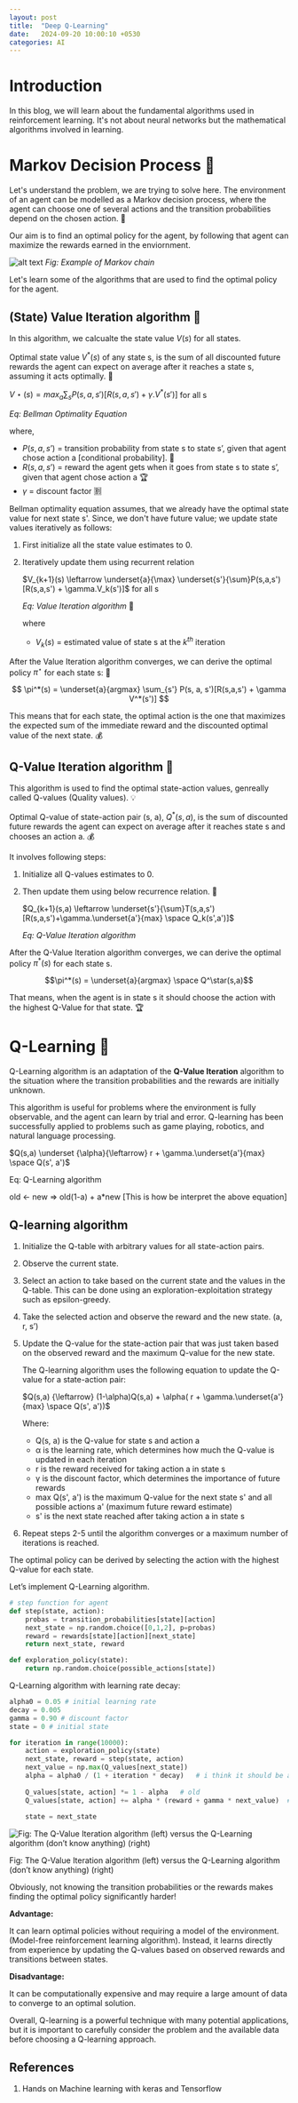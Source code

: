 ```yaml
---
layout: post
title:  "Deep Q-Learning"
date:   2024-09-20 10:00:10 +0530
categories: AI
---
```


# Introduction

In this blog, we will learn about the fundamental algorithms used in reinforcement learning. It's not about neural networks but the mathematical algorithms involved in learning.

# Markov Decision Process 🤔

Let's understand the problem, we are trying to solve here. The environment of an agent can be modelled as a Markov decision process, where the agent can choose one of several actions and the transition probabilities depend on the chosen action. 🤖

Our aim is to find an optimal policy for the agent, by following that agent can maximize the rewards earned in the enviornment.

![alt text](/assets/2024/September/markov%20decision%20chain.png)
*Fig: Example of Markov chain*

Let's learn some of the algorithms that are used to find the optimal policy for the agent.

## (State) Value Iteration algorithm 🔄

In this algorithm, we calcualte the state value $V(s)$ for all states.

Optimal state value $V^*(s)$ of any state s, is the sum of all discounted future rewards the agent can expect on average after it reaches a state s, assuming it acts optimally. 🎯

$V\star(s) = max_a \sum_sP(s,a,s\prime)[R(s,a,s\prime)+\gamma.V^*(s\prime)]$  for all s

*Eq: Bellman Optimality Equation*

where, 

- $P(s,a,s’)$ = transition probability from state s to state s’, given that agent chose action a [conditional probability]. 🎲
- $R(s,a,s’)$ = reward the agent gets when it goes from state s to state s’, given that agent chose action a 🏆
- $\gamma$ = discount factor 🈹

Bellman optimality equation assumes, that we already have the optimal state value for next state s'. Since, we don't have future value; we update state values iteratively as follows:

1. First initialize all the state value estimates to 0.
2. Iteratively update them using recurrent relation  

	$V_{k+1}(s) \leftarrow  \underset{a}{\max} \underset{s'}{\sum}P(s,a,s') [R(s,a,s') + \gamma.V_k(s')]$ for all s 

	*Eq: Value Iteration algorithm* 🔁

	where

	- $V_k(s)$ = estimated value of state s at the $k^{th}$ iteration

After the Value Iteration algorithm converges, we can derive the optimal policy $π^\star$ for each state s: 🥳

$$
\pi^*(s) = \underset{a}{argmax} \sum_{s'} P(s, a, s')[R(s,a,s') + \gamma V^*(s')]
$$

This means that for each state, the optimal action is the one that maximizes the expected sum of the immediate reward and the discounted optimal value of the next state. 💰

## Q-Value Iteration algorithm 🎲

This algorithm is used to find the optimal state-action values, genreally called Q-values (Quality values). 💡

Optimal Q-value of state-action pair (s, a), $Q^*(s, a)$, is the sum of discounted future rewards the agent can expect on average after it reaches state s and chooses an action a. 💰

It involves following steps:
1. Initialize all Q-values estimates to 0.
2. Then update them using below recurrence relation. 🔄

	$Q_{k+1}(s,a) \leftarrow \underset{s'}{\sum}T(s,a,s')[R(s,a,s')+\gamma.\underset{a'}{max} \space Q_k(s',a')]$

	*Eq: Q-Value Iteration algorithm*

After the Q-Value Iteration algorithm converges, we can derive the optimal policy $\pi^*(s)$ for each state s.

$$\pi^*(s) = \underset{a}{argmax} \space Q^\star(s,a)$$

That means, when the agent is in state s it should choose the action with the highest Q-Value for that state. 🏆

# Q-Learning 🦆

Q-Learning algorithm is an adaptation of the **Q-Value Iteration** algorithm to the situation where the transition probabilities and the rewards are initially unknown.

This algorithm is useful for problems where the environment is fully observable, and the agent can learn by trial and error. Q-learning has been successfully applied to problems such as game playing, robotics, and natural language processing.

$Q(s,a) \underset {\alpha}{\leftarrow} r + \gamma.\underset{a'}{max} \space Q(s', a')$

Eq: Q-Learning algorithm

old ← new ⇒ old(1-a) + a*new [This is how be interpret the above equation]

## Q-learning algorithm

1. Initialize the Q-table with arbitrary values for all state-action pairs.
2. Observe the current state.
3. Select an action to take based on the current state and the values in the Q-table. This can be done using an exploration-exploitation strategy such as epsilon-greedy.
4. Take the selected action and observe the reward and the new state. (a, r, s’)
5. Update the Q-value for the state-action pair that was just taken based on the observed reward and the maximum Q-value for the new state.
    
    The Q-learning algorithm uses the following equation to update the Q-value for a state-action pair:
    
    $Q(s,a) {\leftarrow} (1-\alpha)Q(s,a) + \alpha(  r + \gamma.\underset{a'}{max} \space Q(s', a'))$
    
    Where:
    
    - Q(s, a) is the Q-value for state s and action a
    - α is the learning rate, which determines how much the Q-value is updated in each iteration
    - r is the reward received for taking action a in state s
    - γ is the discount factor, which determines the importance of future rewards
    - max Q(s', a') is the maximum Q-value for the next state s' and all possible actions a' (maximum future reward estimate)
    - s' is the next state reached after taking action a in state s
    
6. Repeat steps 2-5 until the algorithm converges or a maximum number of iterations is reached.

The optimal policy can be derived by selecting the action with the highest Q-value for each state.

Let’s implement Q-Learning algorithm.

```python
# step function for agent
def step(state, action):
	probas = transition_probabilities[state][action]
	next_state = np.random.choice([0,1,2], p=probas)
	reward = rewards[state][action][next_state]
	return next_state, reward

def exploration_policy(state):
	return np.random.choice(possible_actions[state])
```

Q-Learning algorithm with learning rate decay:

```python
alpha0 = 0.05 # initial learning rate
decay = 0.005 
gamma = 0.90 # discount factor
state = 0 # initial state

for iteration in range(10000):
	action = exploration_policy(state)
	next_state, reward = step(state, action)
	next_value = np.max(Q_values[next_state])
	alpha = alpha0 / (1 + iteration * decay)   # i think it should be alpha
	
	Q_values[state, action] *= 1 - alpha   # old
	Q_values[state, action] += alpha * (reward + gamma * next_value)  # new
	
	state = next_state
```

![Fig: The Q-Value Iteration algorithm (left) versus the Q-Learning algorithm (don’t know anything) (right)](/assets/2024/September/Q_learning.png)

Fig: The Q-Value Iteration algorithm (left) versus the Q-Learning algorithm (don’t know anything) (right)

Obviously, not knowing the transition probabilities or the rewards makes finding the optimal policy significantly harder!

**Advantage:**

It can learn optimal policies without requiring a model of the environment. (Model-free reinforcement learning algorithm).  Instead, it learns directly from experience by updating the Q-values based on observed rewards and transitions between states.

**Disadvantage:**

It can be computationally expensive and may require a large amount of data to converge to an optimal solution.

Overall, Q-learning is a powerful technique with many potential applications, but it is important to carefully consider the problem and the available data before choosing a Q-learning approach.

## References

1. Hands on Machine learning with keras and Tensorflow